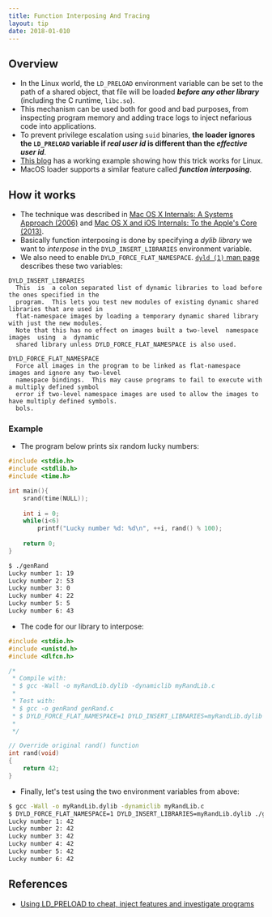 ```yaml
---
title: Function Interposing And Tracing
layout: tip
date: 2018-01-010
---
```


## Overview

* In the Linux world, the ```LD_PRELOAD``` environment variable can be set to the path of a shared object, that file will be loaded _**before any other library**_ (including the C runtime, ```libc.so```). 
* This mechanism can be used both for good and bad purposes, from inspecting program memory and adding trace logs to inject nefarious code into applications.
* To prevent privilege escalation using ```suid``` binaries, **the loader ignores the ```LD_PRELOAD``` variable if _real user id_ is different than the _effective user id_**. 
* [This blog](https://rafalcieslak.wordpress.com/2013/04/02/dynamic-linker-tricks-using-ld_preload-to-cheat-inject-features-and-investigate-programs) has a working example showing how this trick works for Linux. 
* MacOS loader supports a similar feature called _**function interposing**_.

## How it works

* The technique was described in [Mac OS X Internals: A Systems Approach (2006)](https://www.amazon.co.uk/Mac-OS-Internals-Approach-paperback/dp/0321278542) and [Mac OS X and iOS Internals: To the Apple's Core (2013)](https://www.amazon.com/Mac-OS-iOS-Internals-Apples/dp/1118057651). 
* Basically function interposing is done by specifying a _dylib library_ we want to _interpose_ in the ```DYLD_INSERT_LIBRARIES``` environment variable.
* We also need to enable ```DYLD_FORCE_FLAT_NAMESPACE```. [```dyld (1)``` man page](https://developer.apple.com/legacy/library/documentation/Darwin/Reference/ManPages/man1/dyld.1.html) describes these two variables:

```
DYLD_INSERT_LIBRARIES
  This  is  a colon separated list of dynamic libraries to load before the ones specified in the
  program.  This lets you test new modules of existing dynamic shared libraries that are used in
  flat-namespace images by loading a temporary dynamic shared library with just the new modules.
  Note that this has no effect on images built a two-level  namespace  images  using  a  dynamic
  shared library unless DYLD_FORCE_FLAT_NAMESPACE is also used.
              
DYLD_FORCE_FLAT_NAMESPACE
  Force all images in the program to be linked as flat-namespace images and ignore any two-level
  namespace bindings.  This may cause programs to fail to execute with a multiply defined symbol
  error if two-level namespace images are used to allow the images to have multiply defined symbols.
  bols.
```

### Example

* The program below prints six random lucky numbers:

```c
#include <stdio.h>
#include <stdlib.h>
#include <time.h>

int main(){
    srand(time(NULL));
    
    int i = 0;
    while(i<6)
        printf("Lucky number %d: %d\n", ++i, rand() % 100);
    
    return 0;
}
```

```bash
$ ./genRand
Lucky number 1: 19
Lucky number 2: 53
Lucky number 3: 0
Lucky number 4: 22
Lucky number 5: 5
Lucky number 6: 43
```
* The code for our library to interpose:

```c
#include <stdio.h>
#include <unistd.h>
#include <dlfcn.h>

/*
 * Compile with:
 * $ gcc -Wall -o myRandLib.dylib -dynamiclib myRandLib.c
 *
 * Test with:
 * $ gcc -o genRand genRand.c
 * $ DYLD_FORCE_FLAT_NAMESPACE=1 DYLD_INSERT_LIBRARIES=myRandLib.dylib ./genRand
 *
 */

// Override original rand() function
int rand(void)
{
    return 42;
}

```
* Finally, let's test using the two environment variables from above:
```bash
$ gcc -Wall -o myRandLib.dylib -dynamiclib myRandLib.c
$ DYLD_FORCE_FLAT_NAMESPACE=1 DYLD_INSERT_LIBRARIES=myRandLib.dylib ./genRand
Lucky number 1: 42
Lucky number 2: 42
Lucky number 3: 42
Lucky number 4: 42
Lucky number 5: 42
Lucky number 6: 42
```

## References
* [Using LD_PRELOAD to cheat, inject features and investigate programs](https://rafalcieslak.wordpress.com/2013/04/02/dynamic-linker-tricks-using-ld_preload-to-cheat-inject-features-and-investigate-programs)
